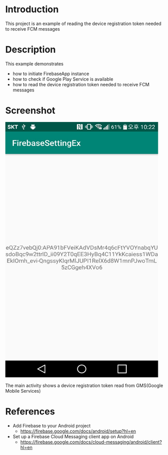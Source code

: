# Introduction

This project is an example of reading the device registration token needed to receive FCM messages


# Description

This example demonstrates
* how to initiate FirebaseApp instance
* how to check if Google Play Service is available
* how to read the device registration token needed to receive FCM messages


# Screenshot

<img src="./screenshot1.jpg" width="480" height="800"></img>

The main activity shows a device registration token read from GMS(Google Mobile Services)


# References

* Add Firebase to your Android project
  * https://firebase.google.com/docs/android/setup?hl=en
* Set up a Firebase Cloud Messaging client app on Android
  * https://firebase.google.com/docs/cloud-messaging/android/client?hl=en
